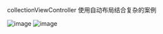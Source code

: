 collectionViewController 使用自动布局结合复杂的案例

![image](https://github.com/summerHearts/CollectionControllerSelectedRoomNumDemo/blob/master/CollectionControllerDemo/ScreenShot/1.png)
![image](https://github.com/summerHearts/CollectionControllerSelectedRoomNumDemo/blob/master/CollectionControllerDemo/ScreenShot/2.png)
